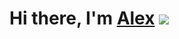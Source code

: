 # Hi there, I'm [Alex](https://daniilshat.ru/) ![](https://github.com/blackcater/blackcater/raw/main/images/Hi.gif) 
